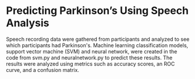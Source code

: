 # Predicting Parkinson’s Using Speech Analysis

Speech recording data were gathered from participants and analyzed to see which participants had Parkinson's. Machine learning classification models, support vector machine (SVM) and neural network, were 
created in the code from svm.py and neuralnetwork.py to predict these results. The results were analyzed using metrics
such as accuracy scores, an ROC curve, and a confusion matrix.
